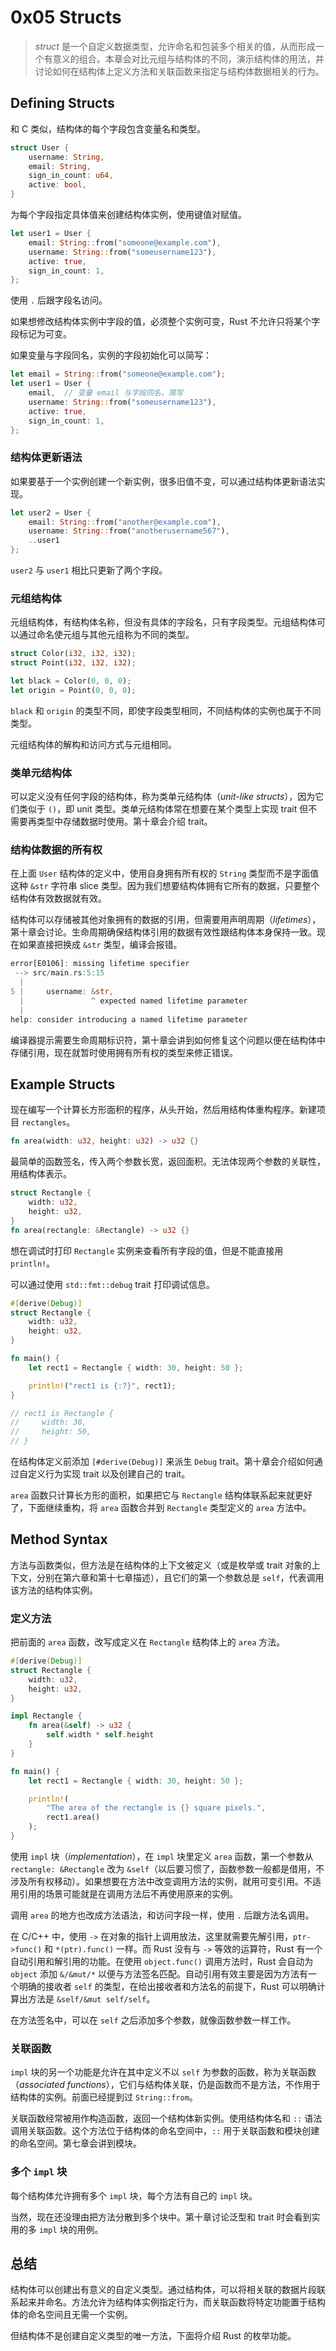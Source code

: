 # 0x05 Structs

> *struct* 是一个自定义数据类型，允许命名和包装多个相关的值，从而形成一个有意义的组合。本章会对比元组与结构体的不同，演示结构体的用法，并讨论如何在结构体上定义方法和关联函数来指定与结构体数据相关的行为。

## Defining Structs

和 C 类似，结构体的每个字段包含变量名和类型。

```rust
struct User {
    username: String,
    email: String,
    sign_in_count: u64,
    active: bool,
}
```

为每个字段指定具体值来创建结构体实例，使用键值对赋值。

```rust
let user1 = User {
    email: String::from("someone@example.com"),
    username: String::from("someusername123"),
    active: true,
    sign_in_count: 1,
};
```

使用 `.` 后跟字段名访问。

如果想修改结构体实例中字段的值，必须整个实例可变，Rust 不允许只将某个字段标记为可变。

如果变量与字段同名，实例的字段初始化可以简写：

```rust
let email = String::from("someone@example.com");
let user1 = User {
    email,	// 变量 email 与字段同名，简写
    username: String::from("someusername123"),
    active: true,
    sign_in_count: 1,
};
```

### 结构体更新语法

如果要基于一个实例创建一个新实例，很多旧值不变，可以通过结构体更新语法实现。

```rust
let user2 = User {
    email: String::from("another@example.com"),
    username: String::from("anotherusername567"),
    ..user1
};
```

`user2` 与 `user1` 相比只更新了两个字段。

### 元组结构体

元组结构体，有结构体名称，但没有具体的字段名，只有字段类型。元组结构体可以通过命名使元组与其他元组称为不同的类型。

```rust
struct Color(i32, i32, i32);
struct Point(i32, i32, i32);

let black = Color(0, 0, 0);
let origin = Point(0, 0, 0);
```

`black` 和 `origin` 的类型不同，即使字段类型相同，不同结构体的实例也属于不同类型。

元组结构体的解构和访问方式与元组相同。

### 类单元结构体

可以定义没有任何字段的结构体，称为类单元结构体（*unit-like structs*），因为它们类似于 `()`，即 unit 类型。类单元结构体常在想要在某个类型上实现 trait 但不需要再类型中存储数据时使用。第十章会介绍 trait。

### 结构体数据的所有权

在上面 `User` 结构体的定义中，使用自身拥有所有权的 `String` 类型而不是字面值这种 `&str` 字符串 slice 类型。因为我们想要结构体拥有它所有的数据，只要整个结构体有效数据就有效。

结构体可以存储被其他对象拥有的数据的引用，但需要用声明周期（*lifetimes*），第十章会讨论。生命周期确保结构体引用的数据有效性跟结构体本身保持一致。现在如果直接把换成 `&str` 类型，编译会报错。

```rust
error[E0106]: missing lifetime specifier
 --> src/main.rs:5:15
  |
5 |     username: &str,
  |               ^ expected named lifetime parameter
  |
help: consider introducing a named lifetime parameter
```

编译器提示需要生命周期标识符，第十章会讲到如何修复这个问题以便在结构体中存储引用，现在就暂时使用拥有所有权的类型来修正错误。

## Example Structs

现在编写一个计算长方形面积的程序，从头开始，然后用结构体重构程序。新建项目 `rectangles`。

```rust
fn area(width: u32, height: u32) -> u32 {}
```

最简单的函数签名，传入两个参数长宽，返回面积。无法体现两个参数的关联性，用结构体表示。

```rust
struct Rectangle {
    width: u32,
    height: u32,
}
fn area(rectangle: &Rectangle) -> u32 {}
```

想在调试时打印 `Rectangle` 实例来查看所有字段的值，但是不能直接用 `println!`。

可以通过使用 `std::fmt::debug` trait 打印调试信息。

```rust
#[derive(Debug)]
struct Rectangle {
    width: u32,
    height: u32,
}

fn main() {
    let rect1 = Rectangle { width: 30, height: 50 };

    println!("rect1 is {:?}", rect1);
}

// rect1 is Rectangle {
//     width: 30,
//     height: 50,
// }
```

在结构体定义前添加 `[#derive(Debug)]` 来派生 `Debug` trait。第十章会介绍如何通过自定义行为实现 trait 以及创建自己的 trait。

`area` 函数只计算长方形的面积，如果把它与 `Rectangle` 结构体联系起来就更好了，下面继续重构，将 `area` 函数合并到 `Rectangle` 类型定义的 `area` 方法中。

## Method Syntax

方法与函数类似，但方法是在结构体的上下文被定义（或是枚举或 trait 对象的上下文，分别在第六章和第十七章描述），且它们的第一个参数总是 `self`，代表调用该方法的结构体实例。

### 定义方法

把前面的 `area` 函数，改写成定义在 `Rectangle` 结构体上的 `area` 方法。

```rust
#[derive(Debug)]
struct Rectangle {
    width: u32,
    height: u32,
}

impl Rectangle {
    fn area(&self) -> u32 {
        self.width * self.height
    }
}

fn main() {
    let rect1 = Rectangle { width: 30, height: 50 };

    println!(
        "The area of the rectangle is {} square pixels.",
        rect1.area()
    );
}
```

使用 `impl` 块（*implementation*），在 `impl` 块里定义 `area` 函数，第一个参数从 `rectangle: &Rectangle` 改为 `&self`（以后要习惯了，函数参数一般都是借用，不涉及所有权移动）。如果想要在方法中改变调用方法的实例，就用可变引用。不适用引用的场景可能就是在调用方法后不再使用原来的实例。

调用 `area` 的地方也改成方法语法，和访问字段一样，使用 `.` 后跟方法名调用。

在 C/C++ 中，使用 `->` 在对象的指针上调用放法，这里就需要先解引用，`ptr->func()` 和 `*(ptr).func()` 一样。而 Rust 没有与 `->` 等效的运算符，Rust 有一个自动引用和解引用的功能。在使用 `object.func()` 调用方法时，Rust 会自动为 `object` 添加 `&/&mut/*` 以便与方法签名匹配。自动引用有效主要是因为方法有一个明确的接收者 `self` 的类型，在给出接收者和方法名的前提下，Rust 可以明确计算出方法是 `&self/&mut self/self`。

在方法签名中，可以在 `self` 之后添加多个参数，就像函数参数一样工作。

### 关联函数

`impl` 块的另一个功能是允许在其中定义不以 `self` 为参数的函数，称为关联函数（*associated functions*），它们与结构体关联，仍是函数而不是方法，不作用于结构体的实例。前面已经提到过 `String::from`。

关联函数经常被用作构造函数，返回一个结构体新实例。使用结构体名和 `::` 语法调用关联函数。这个方法位于结构体的命名空间中，`::` 用于关联函数和模块创建的命名空间。第七章会讲到模块。

### 多个 `impl` 块

每个结构体允许拥有多个 `impl` 块，每个方法有自己的 `impl` 块。

当然，现在还没理由把方法分散到多个块中。第十章讨论泛型和 trait 时会看到实用的多 `impl` 块的用例。

## 总结

结构体可以创建出有意义的自定义类型。通过结构体，可以将相关联的数据片段联系起来并命名。方法允许为结构体实例指定行为，而关联函数将特定功能置于结构体的命名空间且无需一个实例。

但结构体不是创建自定义类型的唯一方法，下面将介绍 Rust 的枚举功能。